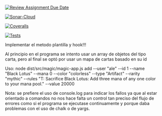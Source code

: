 [![Review Assignment Due Date](https://classroom.github.com/assets/deadline-readme-button-24ddc0f5d75046c5622901739e7c5dd533143b0c8e959d652212380cedb1ea36.svg)](https://classroom.github.com/a/T5K9tzcv)

[![Sonar-Cloud](https://github.com/ULL-ESIT-INF-DSI-2324/ull-esit-inf-dsi-23-24-prct09-filesystem-magic-app-AlejandroJ22/actions/workflows/build.yml/badge.svg)](https://github.com/ULL-ESIT-INF-DSI-2324/ull-esit-inf-dsi-23-24-prct09-filesystem-magic-app-AlejandroJ22/actions/workflows/build.yml)

[![Coveralls](https://github.com/ULL-ESIT-INF-DSI-2324/ull-esit-inf-dsi-23-24-prct09-filesystem-magic-app-AlejandroJ22/actions/workflows/coveralls.yml/badge.svg)](https://github.com/ULL-ESIT-INF-DSI-2324/ull-esit-inf-dsi-23-24-prct09-filesystem-magic-app-AlejandroJ22/actions/workflows/coveralls.yml)

[![Tests](https://github.com/ULL-ESIT-INF-DSI-2324/ull-esit-inf-dsi-23-24-prct09-filesystem-magic-app-AlejandroJ22/actions/workflows/node.js.yml/badge.svg)](https://github.com/ULL-ESIT-INF-DSI-2324/ull-esit-inf-dsi-23-24-prct09-filesystem-magic-app-AlejandroJ22/actions/workflows/node.js.yml)


Implementar el metodo plantilla y hook!!!


Al principio en el programa se intento usar un array de objetos del tipo carta, pero al final se optó por usar un mapa de cartas  basado en su id

Uso:
node dist/src/magic/magic-app.js add --user "ale" --id 1 --name "Black Lotus" --mana 0 --color "colorless" --type "Artifact" --rarity "mythic" --rules "T: Sacrifice Black Lotus: Add three mana of any one color to your mana pool." --value 20000

Nota: se prefiere el uso de console.log para indicar los fallos ya que al estar orientado a comandos no nos hace falta un control tan preciso del flujo de errores como si el programa se ejecutase continuamente y porque daba problemas con el uso de chalk o de yargs.